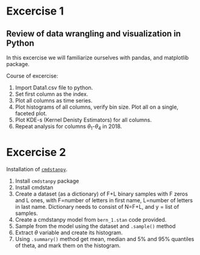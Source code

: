 # Excercise 1 

## Review of data wrangling and visualization in Python

In this excercise we will familiarize ourselves with pandas, and matplotlib package.

Course of excercise:

1. Import Data1.csv file to python.
2. Set first column as the index.
3. Plot all columns as time series.
4. Plot histograms of all columns, verify bin size. Plot all on a single, faceted plot.
5. Plot KDE-s (Kernel Denisty Estimators) for all columns. 
6. Repeat analysis for columns $\theta_1$-$\theta_4$ in 2018.

# Excercise 2

Installation of [```cmdstanpy```](https://cmdstanpy.readthedocs.io/en/v0.9.68/index.html).
1. Install ```cmdstanpy``` package
2. Install cmdstan
2. Create a dataset (as a dictionary) of F+L binary samples with F zeros and L ones, with F=number of letters in first name, L=number of letters in last name. Dictionary needs to consist of N=F+L, and y = list of samples.
3. Create a cmdstanpy model from ```bern_1.stan``` code provided.
4. Sample from the model using the dataset and ```.sample()``` method
5. Extract $\theta$ variable and create its histogram.
6. Using ```.summary()``` method get mean, median and 5% and 95% quantiles of theta, and mark them on the histogram.
